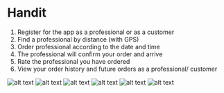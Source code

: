 # Handit

1. Register for the app as a professional or as a customer
2. Find a professional by distance (with GPS)
3. Order professional according to the date and time
4. The professional will confirm your order and arrive
5.  Rate the professional you have ordered
6.  View your order history and future orders as a professional/ customer

![alt text](https://github.com/adimor1/HandIt/blob/master/image4.jpg)
![alt text](https://github.com/adimor1/HandIt/blob/master/image3.jpg)
![alt text](https://github.com/adimor1/HandIt/blob/master/image2.jpg)
![alt text](https://github.com/adimor1/HandIt/blob/master/image6.jpg)
![alt text](https://github.com/adimor1/HandIt/blob/master/image5.jpg)
![alt text](https://github.com/adimor1/HandIt/blob/master/imag1.jpg)

